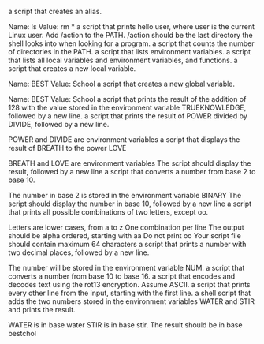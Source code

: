  a script that creates an alias.

Name: ls
Value: rm *
a script that prints hello user, where user is the current Linux user.
Add /action to the PATH. /action should be the last directory the shell looks into when looking for a program.
a script that counts the number of directories in the PATH.
 a script that lists environment variables.
a script that lists all local variables and environment variables, and functions.
 a script that creates a new local variable.

Name: BEST
Value: School
 a script that creates a new global variable.

Name: BEST
Value: School
 a script that prints the result of the addition of 128 with the value stored in the environment variable TRUEKNOWLEDGE, followed by a new line.
a script that prints the result of POWER divided by DIVIDE, followed by a new line.

POWER and DIVIDE are environment variables
 a script that displays the result of BREATH to the power LOVE

BREATH and LOVE are environment variables
The script should display the result, followed by a new line
 a script that converts a number from base 2 to base 10.

The number in base 2 is stored in the environment variable BINARY
The script should display the number in base 10, followed by a new line
 a script that prints all possible combinations of two letters, except oo.

Letters are lower cases, from a to z
One combination per line
The output should be alpha ordered, starting with aa
Do not print oo
Your script file should contain maximum 64 characters
 a script that prints a number with two decimal places, followed by a new line.

The number will be stored in the environment variable NUM.
 a script that converts a number from base 10 to base 16.
a script that encodes and decodes text using the rot13 encryption. Assume ASCII.
a script that prints every other line from the input, starting with the first line.
 a shell script that adds the two numbers stored in the environment variables WATER and STIR and prints the result.

WATER is in base water
STIR is in base stir.
The result should be in base bestchol
